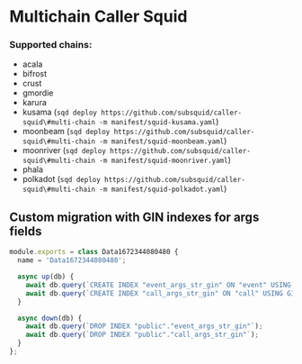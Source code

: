 # Multichain Caller Squid

### Supported chains:

- acala
- bifrost
- crust
- gmordie
- karura
- kusama (`sqd deploy https://github.com/subsquid/caller-squid\#multi-chain -m manifest/squid-kusama.yaml`)
- moonbeam (`sqd deploy https://github.com/subsquid/caller-squid\#multi-chain -m manifest/squid-moonbeam.yaml`)
- moonriver (`sqd deploy https://github.com/subsquid/caller-squid\#multi-chain -m manifest/squid-moonriver.yaml`)
- phala
- polkadot (`sqd deploy https://github.com/subsquid/caller-squid\#multi-chain -m manifest/squid-polkadot.yaml`)

## Custom migration with GIN indexes for args fields

```javascript
module.exports = class Data1672344080480 {
  name = 'Data1672344080480';

  async up(db) {
    await db.query(`CREATE INDEX "event_args_str_gin" ON "event" USING GIN ("args_str") `);
    await db.query(`CREATE INDEX "call_args_str_gin" ON "call" USING GIN ("args_str") `);
  }

  async down(db) {
    await db.query(`DROP INDEX "public"."event_args_str_gin"`);
    await db.query(`DROP INDEX "public"."call_args_str_gin"`);
  }
};
```

